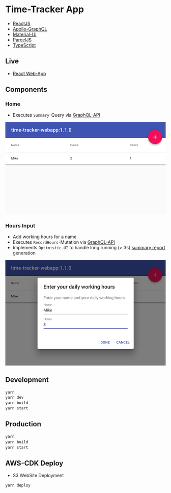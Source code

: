 # Time-Tracker App

* [ReactJS](https://reactjs.org/)
* [Apollo-GraphQL](https://www.apollographql.com/docs/react/)
* [Material-UI](https://material-ui.com/)
* [ParcelJS](https://parceljs.org)
* [TypeScript](https://www.typescriptlang.org/)

## Live

* [React Web-App](https://s3.eu-central-1.amazonaws.com/time-tracker-webapp.mikebild.com/index.html)

## Components

### Home

* Executes `Summary`-Query via [GraphQL-API](../time-tracker-graphql/README.md#queries)

![Home](docs/home.png)

### Hours Input

* Add working hours for a name
* Executes `RecordHours`-Mutation via [GraphQL-API](../time-tracker-graphql/README.md#mutations)
* Implements `Optimistic-UI` to handle long running  (> 3s) [summary report](../time-tracker-reports-generator/README.md) generation

![Hours](docs/hours.png)

## Development

```bash
yarn
yarn dev
yarn build
yarn start
```

## Production

```bash
yarn
yarn build
yarn start
```

## AWS-CDK Deploy

* S3 WebSite Deployment

```bash
yarn deploy
```